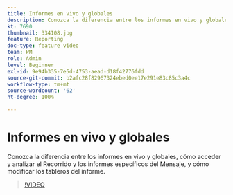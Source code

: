 ```yaml
---
title: Informes en vivo y globales
description: Conozca la diferencia entre los informes en vivo y globales, cómo acceder y analizar el Recorrido y los informes específicos del Mensaje, y cómo modificar los tableros del informe.
kt: 7690
thumbnail: 334108.jpg
feature: Reporting
doc-type: feature video
team: PM
role: Admin
level: Beginner
exl-id: 9e94b335-7e5d-4753-aead-d18f42776fdd
source-git-commit: b2afc28f82967324ebed0ee17e291e83c85c3a4c
workflow-type: tm+mt
source-wordcount: '62'
ht-degree: 100%

---
```


# Informes en vivo y globales

Conozca la diferencia entre los informes en vivo y globales, cómo acceder y analizar el Recorrido y los informes específicos del Mensaje, y cómo modificar los tableros del informe.  

>[!VIDEO](https://video.tv.adobe.com/v/334108?quality=12&learn=on)

